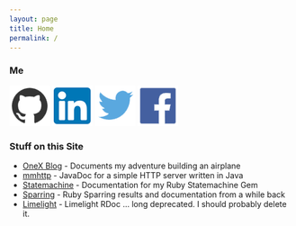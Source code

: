 ```yaml
---
layout: page
title: Home
permalink: /
---
```


### Me

[![Github](/img/github_icon.png)](https://github.com/slagyr)
[![LinkedIn](/img/linkedin_icon.png)](https://www.linkedin.com/in/martinmicah)
[![Twitter](/img/twitter_icon.png)](https://twitter.com/slagyr)
[![Facebook](/img/facebook_icon.png)](https://www.facebook.com/micah.martin.311)

### Stuff on this Site

* [OneX Blog](/onex) - Documents my adventure building an airplane
* [mmhttp](/mmhttp) - JavaDoc for a simple HTTP server written in Java
* [Statemachine](/statemachine) - Documentation for my Ruby Statemachine Gem
* [Sparring](/sparring) - Ruby Sparring results and documentation from a while back
* [Limelight](/limelight/rdoc/) - Limelight RDoc ... long deprecated.  I should probably delete it.


